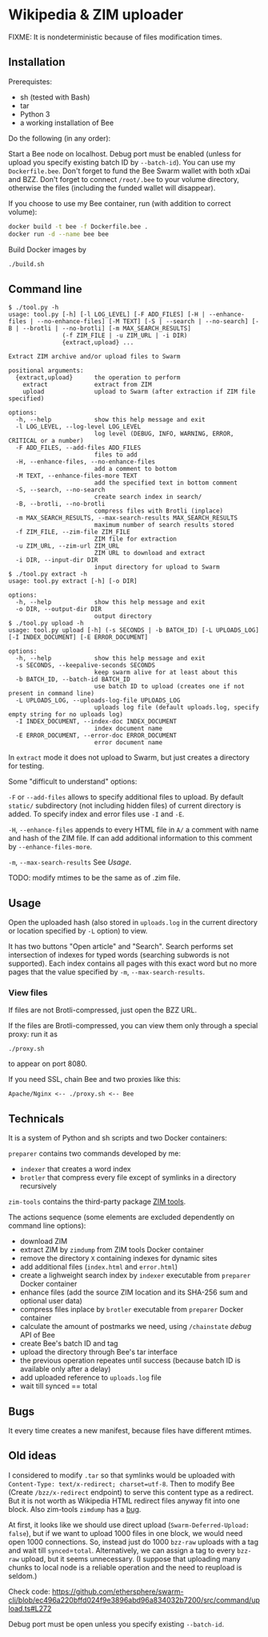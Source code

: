 # Wikipedia & ZIM uploader

FIXME: It is nondeterministic because of files modification times.

## Installation

Prerequistes:
* sh (tested with Bash)
* tar
* Python 3
* a working installation of Bee

Do the following (in any order):

Start a Bee node on localhost. Debug port must be enabled (unless for upload
you specify existing batch ID by `--batch-id`). You can use my `Dockerfile.bee`.
Don't forget to fund the Bee Swarm wallet with both xDai and BZZ.
Don't forget to connect `/root/.bee` to your volume directory, otherwise the
files (including the funded wallet will disappear).

If you choose to use my Bee container, run (with addition to correct volume):
```sh
docker build -t bee -f Dockerfile.bee .
docker run -d --name bee bee
```

Build Docker images by
```sh
./build.sh
```

## Command line

```
$ ./tool.py -h
usage: tool.py [-h] [-l LOG_LEVEL] [-F ADD_FILES] [-H | --enhance-files | --no-enhance-files] [-M TEXT] [-S | --search | --no-search] [-B | --brotli | --no-brotli] [-m MAX_SEARCH_RESULTS]
               (-f ZIM_FILE | -u ZIM_URL | -i DIR)
               {extract,upload} ...

Extract ZIM archive and/or upload files to Swarm

positional arguments:
  {extract,upload}      the operation to perform
    extract             extract from ZIM
    upload              upload to Swarm (after extraction if ZIM file specified)

options:
  -h, --help            show this help message and exit
  -l LOG_LEVEL, --log-level LOG_LEVEL
                        log level (DEBUG, INFO, WARNING, ERROR, CRITICAL or a number)
  -F ADD_FILES, --add-files ADD_FILES
                        files to add
  -H, --enhance-files, --no-enhance-files
                        add a comment to bottom
  -M TEXT, --enhance-files-more TEXT
                        add the specified text in bottom comment
  -S, --search, --no-search
                        create search index in search/
  -B, --brotli, --no-brotli
                        compress files with Brotli (inplace)
  -m MAX_SEARCH_RESULTS, --max-search-results MAX_SEARCH_RESULTS
                        maximum number of search results stored
  -f ZIM_FILE, --zim-file ZIM_FILE
                        ZIM file for extraction
  -u ZIM_URL, --zim-url ZIM_URL
                        ZIM URL to download and extract
  -i DIR, --input-dir DIR
                        input directory for upload to Swarm
$ ./tool.py extract -h
usage: tool.py extract [-h] [-o DIR]

options:
  -h, --help            show this help message and exit
  -o DIR, --output-dir DIR
                        output directory
$ ./tool.py upload -h
usage: tool.py upload [-h] (-s SECONDS | -b BATCH_ID) [-L UPLOADS_LOG] [-I INDEX_DOCUMENT] [-E ERROR_DOCUMENT]

options:
  -h, --help            show this help message and exit
  -s SECONDS, --keepalive-seconds SECONDS
                        keep swarm alive for at least about this
  -b BATCH_ID, --batch-id BATCH_ID
                        use batch ID to upload (creates one if not present in command line)
  -L UPLOADS_LOG, --uploads-log-file UPLOADS_LOG
                        uploads log file (default uploads.log, specify empty string for no uploads log)
  -I INDEX_DOCUMENT, --index-doc INDEX_DOCUMENT
                        index document name
  -E ERROR_DOCUMENT, --error-doc ERROR_DOCUMENT
                        error document name
```

In `extract` mode it does not upload to Swarm, but just creates a directory for testing.

Some "difficult to understand" options:

`-F` or `--add-files` allows to specify additional files to upload. By default `static/`
subdirectory (not including hidden files) of current directory is added.
To specify index and error files use `-I` and `-E`.

`-H`, `--enhance-files` appends to every HTML file in `A/` a comment with name and hash
of the ZIM file. If can add additional information to this comment by `--enhance-files-more`.

`-m`, `--max-search-results` See _Usage_.

TODO: modify mtimes to be the same as of .zim file.

## Usage

Open the uploaded hash (also stored in `uploads.log` in the current directory or
location specified by `-L` option) to view.

It has two buttons "Open article" and "Search". Search performs set intersection of
indexes for typed words (searching subwords is not supported). Each index contains all
pages with this exact word but no more pages that the value specified by `-m`, `--max-search-results`.

### View files

If files are not Brotli-compressed, just open the BZZ URL.

If the files are Brotli-compressed, you can view them only through a special proxy:
run it as
```
./proxy.sh
```
to appear on port 8080.

If you need SSL, chain Bee and two proxies like this:
```
Apache/Nginx <-- ./proxy.sh <-- Bee
```

## Technicals

It is a system of Python and sh scripts and two Docker containers:

`preparer` contains two commands developed by me:

- `indexer` that creates a word index
- `brotler` that compress every file except of symlinks in a directory recursively

`zim-tools` contains the third-party package [ZIM tools](https://github.com/openzim/zim-tools).

The actions sequence (some elements are excluded dependently on command line options):

- download ZIM
- extract ZIM by `zimdump` from ZIM tools Docker container
- remove the directory `X` containing indexes for dynamic sites
- add additional files (`index.html` and `error.html`)
- create a lighweight search index by `indexer` executable from `preparer` Docker container
- enhance files (add the source ZIM location and its SHA-256 sum and optional user data)
- compress files inplace by `brotler` executable from `preparer` Docker container
- calculate the amount of postmarks we need, using `/chainstate` _debug_ API of Bee
- create Bee's batch ID and tag
- upload the directory through Bee's tar interface
- the previous operation repeates until success (because batch ID is available only after a delay)
- add uploaded reference to `uploads.log` file
- wait till synced == total

## Bugs

It every time creates a new manifest, because files have different mtimes.

## Old ideas

I considered to modify `.tar` so that
symlinks would be uploaded with `Content-Type: text/x-redirect; charset=utf-8`.
Then to modify Bee (Create `/bzz/x-redirect` endpoint) to serve this content type as a redirect.
But it is not worth as Wikipedia HTML redirect files anyway fit into one block.
Also zim-tools `zimdump` has a [bug](https://github.com/openzim/zim-tools/issues/303).

At first, it looks like we should use direct upload (`Swarm-Deferred-Upload: false`),
but if we want to upload 1000 files in one block, we would need open 1000 connections.
So, instead just do 1000 `bzz-raw` uploads with a tag and wait till `synced`=`total`.
Alternatively, we can assign a tag to every `bzz-raw` upload, but it seems unnecessary.
(I suppose that uploading many chunks to local node is a reliable operation and the
need to reupload is seldom.)

Check code: https://github.com/ethersphere/swarm-cli/blob/ec496a220bffd024f9e3896abd96a834032b7200/src/command/upload.ts#L272

Debug port must be open unless you specify existing `--batch-id`.
